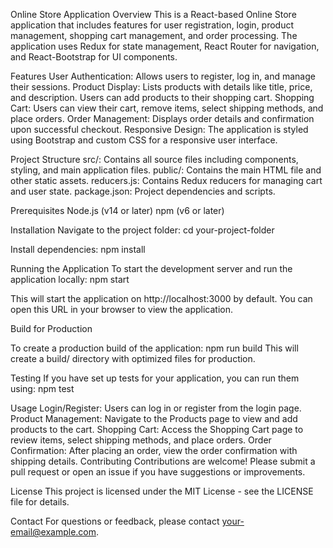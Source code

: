 Online Store Application
Overview
This is a React-based Online Store application that includes features for user registration, login, product management, shopping cart management, and order processing. The application uses Redux for state management, React Router for navigation, and React-Bootstrap for UI components.

Features
User Authentication: Allows users to register, log in, and manage their sessions.
Product Display: Lists products with details like title, price, and description. Users can add products to their shopping cart.
Shopping Cart: Users can view their cart, remove items, select shipping methods, and place orders.
Order Management: Displays order details and confirmation upon successful checkout.
Responsive Design: The application is styled using Bootstrap and custom CSS for a responsive user interface.

Project Structure
src/: Contains all source files including components, styling, and main application files.
public/: Contains the main HTML file and other static assets.
reducers.js: Contains Redux reducers for managing cart and user state.
package.json: Project dependencies and scripts.

Prerequisites
Node.js (v14 or later)
npm (v6 or later)

Installation
Navigate to the project folder:
cd your-project-folder

Install dependencies:
npm install

Running the Application
To start the development server and run the application locally:
npm start

This will start the application on http://localhost:3000 by default. You can open this URL in your browser to view the application.

Build for Production

To create a production build of the application:
npm run build
This will create a build/ directory with optimized files for production.

Testing
If you have set up tests for your application, you can run them using:
npm test

Usage
Login/Register: Users can log in or register from the login page.
Product Management: Navigate to the Products page to view and add products to the cart.
Shopping Cart: Access the Shopping Cart page to review items, select shipping methods, and place orders.
Order Confirmation: After placing an order, view the order confirmation with shipping details.
Contributing
Contributions are welcome! Please submit a pull request or open an issue if you have suggestions or improvements.

License
This project is licensed under the MIT License - see the LICENSE file for details.

Contact
For questions or feedback, please contact your-email@example.com.